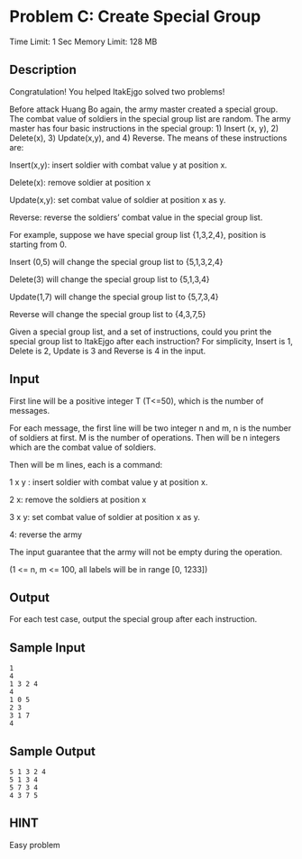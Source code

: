 # Problem C: Create Special Group

Time Limit: 1 Sec  Memory Limit: 128 MB

## Description

Congratulation! You helped ItakEjgo solved two problems!

Before attack Huang Bo again, the army master created a special group. The combat value of soldiers in the special group list are random. The army master has four basic instructions in the special group: 1) Insert (x, y), 2) Delete(x), 3) Update(x,y), and 4) Reverse. The means of these instructions are:

Insert(x,y): insert soldier with combat value y at position x.

Delete(x): remove soldier at position x

Update(x,y): set combat value of soldier at position x as y.

Reverse: reverse the soldiers’ combat value in the special group list.

For example, suppose we have special group list {1,3,2,4}, position is starting from 0.

Insert (0,5) will change the special group list to {5,1,3,2,4}

Delete(3) will change the special group list to {5,1,3,4}

Update(1,7) will change the special group list to {5,7,3,4}

Reverse will change the special group list to {4,3,7,5}


Given a special group list, and a set of instructions, could you print the special group list to ItakEjgo after each instruction? For simplicity, Insert is 1, Delete is 2, Update is 3 and Reverse is 4 in the input.

## Input

First line will be a positive integer T (T<=50), which is the number of messages.

For each message, the first line will be two integer n and m, n is the number of soldiers at first. M is the number of operations. Then will be n integers which are the combat value of soldiers.

Then will be m lines, each is a command:

1 x y : insert soldier with combat value y at position x.

2 x: remove the soldiers at position x

3 x y: set combat value of soldier at position x as y.

4: reverse the army

The input guarantee that the army will not be empty during the operation.

(1 <= n, m <= 100, all labels will be in range [0, 1233])

## Output

For each test case, output the special group after each instruction.

## Sample Input

```
1
4
1 3 2 4
4
1 0 5
2 3
3 1 7
4
```

## Sample Output

```
5 1 3 2 4
5 1 3 4
5 7 3 4
4 3 7 5
```

## HINT

Easy problem
